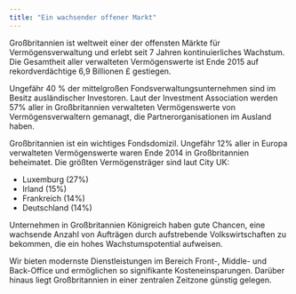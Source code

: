 ```yaml
---
title: "Ein wachsender offener Markt"
---
```


Großbritannien ist weltweit einer der offensten Märkte für Vermögensverwaltung und erlebt seit 7 Jahren kontinuierliches Wachstum. Die Gesamtheit aller verwalteten Vermögenswerte ist Ende 2015 auf rekordverdächtige 6,9 Billionen £ gestiegen. 

Ungefähr 40 % der mittelgroßen Fondsverwaltungsunternehmen sind im Besitz ausländischer Investoren. Laut der Investment Association werden 57% aller in Großbritannien verwalteten Vermögenswerte von Vermögensverwaltern gemanagt, die Partnerorganisationen im Ausland haben.  

Großbritannien ist ein wichtiges Fondsdomizil. Ungefähr 12% aller in Europa verwalteten Vermögenswerte waren Ende 2014 in Großbritannien beheimatet. Die größten Vermögensträger sind laut City UK:
- Luxemburg (27%)
- Irland (15%)
- Frankreich (14%)
- Deutschland (14%)

Unternehmen in Großbritannien Königreich haben gute Chancen, eine wachsende Anzahl von Aufträgen durch aufstrebende Volkswirtschaften zu bekommen, die ein hohes Wachstumspotential aufweisen.

Wir bieten modernste Dienstleistungen im Bereich Front-, Middle- und Back-Office und ermöglichen so signifikante Kosteneinsparungen. Darüber hinaus liegt Großbritannien in einer zentralen Zeitzone günstig gelegen.
